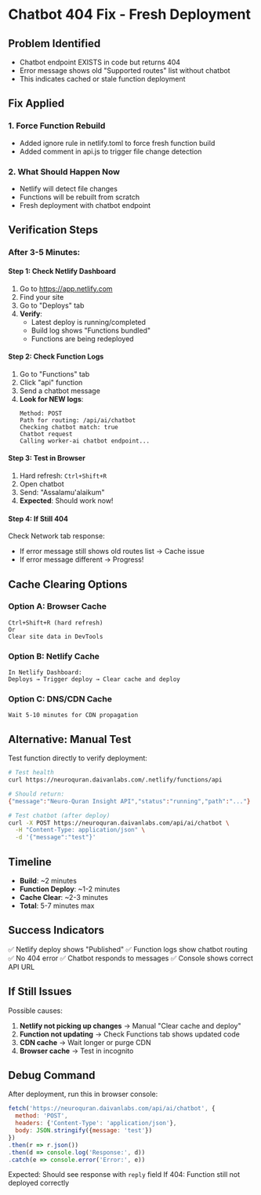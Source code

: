 # Chatbot 404 Fix - Fresh Deployment

## Problem Identified
- Chatbot endpoint EXISTS in code but returns 404
- Error message shows old "Supported routes" list without chatbot
- This indicates cached or stale function deployment

## Fix Applied

### 1. Force Function Rebuild
- Added ignore rule in netlify.toml to force fresh function build
- Added comment in api.js to trigger file change detection

### 2. What Should Happen Now
- Netlify will detect file changes
- Functions will be rebuilt from scratch
- Fresh deployment with chatbot endpoint

## Verification Steps

### After 3-5 Minutes:

#### Step 1: Check Netlify Dashboard
1. Go to https://app.netlify.com
2. Find your site
3. Go to "Deploys" tab
4. **Verify**:
   - Latest deploy is running/completed
   - Build log shows "Functions bundled"
   - Functions are being redeployed

#### Step 2: Check Function Logs
1. Go to "Functions" tab
2. Click "api" function
3. Send a chatbot message
4. **Look for NEW logs**:
   ```
   Method: POST
   Path for routing: /api/ai/chatbot
   Checking chatbot match: true
   Chatbot request
   Calling worker-ai chatbot endpoint...
   ```

#### Step 3: Test in Browser
1. Hard refresh: `Ctrl+Shift+R`
2. Open chatbot
3. Send: "Assalamu'alaikum"
4. **Expected**: Should work now!

#### Step 4: If Still 404
Check Network tab response:
- If error message still shows old routes list → Cache issue
- If error message different → Progress!

## Cache Clearing Options

### Option A: Browser Cache
```
Ctrl+Shift+R (hard refresh)
Or
Clear site data in DevTools
```

### Option B: Netlify Cache
```
In Netlify Dashboard:
Deploys → Trigger deploy → Clear cache and deploy
```

### Option C: DNS/CDN Cache
```
Wait 5-10 minutes for CDN propagation
```

## Alternative: Manual Test

Test function directly to verify deployment:

```bash
# Test health
curl https://neuroquran.daivanlabs.com/.netlify/functions/api

# Should return:
{"message":"Neuro-Quran Insight API","status":"running","path":"..."}

# Test chatbot (after deploy)
curl -X POST https://neuroquran.daivanlabs.com/api/ai/chatbot \
  -H "Content-Type: application/json" \
  -d '{"message":"test"}'
```

## Timeline

- **Build**: ~2 minutes
- **Function Deploy**: ~1-2 minutes  
- **Cache Clear**: ~2-3 minutes
- **Total**: 5-7 minutes max

## Success Indicators

✅ Netlify deploy shows "Published"
✅ Function logs show chatbot routing
✅ No 404 error
✅ Chatbot responds to messages
✅ Console shows correct API URL

## If Still Issues

Possible causes:
1. **Netlify not picking up changes** → Manual "Clear cache and deploy"
2. **Function not updating** → Check Functions tab shows updated code
3. **CDN cache** → Wait longer or purge CDN
4. **Browser cache** → Test in incognito

## Debug Command

After deployment, run this in browser console:
```javascript
fetch('https://neuroquran.daivanlabs.com/api/ai/chatbot', {
  method: 'POST',
  headers: {'Content-Type': 'application/json'},
  body: JSON.stringify({message: 'test'})
})
.then(r => r.json())
.then(d => console.log('Response:', d))
.catch(e => console.error('Error:', e))
```

Expected: Should see response with `reply` field
If 404: Function still not deployed correctly
